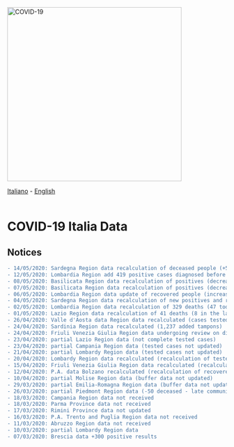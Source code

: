 <img src="http://opendatadpc.maps.arcgis.com/sharing/rest/content/items/5c8ef7516b5b4bb19f61037b4cd69015/data" alt="COVID-19" data-canonical-src="http://opendatadpc.maps.arcgis.com/sharing/rest/content/items/5c8ef7516b5b4bb19f61037b4cd69015/data" width="400" />

[Italiano](avvisi.md) - [English](avvisi_EN.md)<br><br>

# COVID-19 Italia Data

## Notices

```diff
- 14/05/2020: Sardegna Region data recalculation of deceased people (+5)
- 12/05/2020: Lombardia Region add 419 positive cases diagnosed before the last 7 days
- 08/05/2020: Basilicata Region data recalculation of positives (decrease)
- 07/05/2020: Basilicata Region data recalculation of positives (decrease)
- 06/05/2020: Lombardia Region data update of recovered people (increase)
- 04/05/2020: Sardegna Region data recalculation of new positives and recovered
- 02/05/2020: Lombardia Region data recalculation of 329 deaths (47 today and 282 during April)
- 01/05/2020: Lazio Region data recalculation of 41 deaths (8 in the last 48 hours and 33 during April)
- 26/04/2020: Valle d'Aosta data Region data recalculated (cases tested)
- 24/04/2020: Sardinia Region data recalculated (1,237 added tampons)
- 24/04/2020: Friuli Venezia Giulia Region data undergoing review on discharged / healed patients
- 23/04/2020: partial Lazio Region data (not complete tested cases)
- 23/04/2020: partial Campania Region data (tested cases not updated)
- 21/04/2020: partial Lombardy Region data (tested cases not updated)
- 20/04/2020: Lombardy Region data recalculated (recalculation of tested cases - elimination of duplicates)
- 15/04/2020: Friuli Venezia Giulia Region data recalculated (recalculation of home isolation and discharged / healed)
- 12/04/2020: P.A. data Bolzano recalculated (recalculation of recovered data -110 compared to yesterday)
- 10/04/2020: partial Molise Region data (buffer data not updated)
- 29/03/2020: partial Emilia-Romagna Region data (buffer data not updated)
- 26/03/2020: partial Piedmont Region data (-50 deceased - late communication)
- 18/03/2020: Campania Region data not received
- 18/03/2020: Parma Province data not received
- 17/03/2020: Rimini Province data not updated
- 16/03/2020: P.A. Trento and Puglia Region data not received
- 11/03/2020: Abruzzo Region data not received
- 10/03/2020: partial Lombardy Region data
- 07/03/2020: Brescia data +300 positive results
```